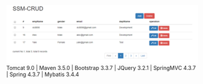 ![image](https://github.com/yanzhuIT/SSM-CRUD/raw/master/screenshots/Capture1.PNG)
Tomcat 9.0 | Maven 3.5.0 | Bootstrap 3.3.7 | JQuery 3.2.1 | SpringMVC 4.3.7 | Spring 4.3.7 | Mybatis 3.4.4
